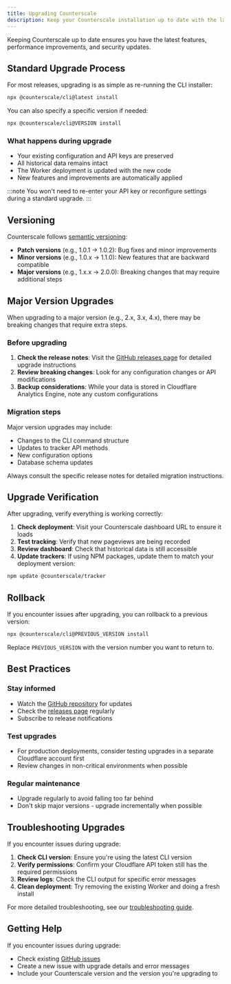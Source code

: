 ```yaml
---
title: Upgrading Counterscale
description: Keep your Counterscale installation up to date with the latest features and security updates
---
```


Keeping Counterscale up to date ensures you have the latest features, performance improvements, and security updates.

## Standard Upgrade Process

For most releases, upgrading is as simple as re-running the CLI installer:

```bash
npx @counterscale/cli@latest install
```

You can also specify a specific version if needed:

```bash
npx @counterscale/cli@VERSION install
```

### What happens during upgrade

- Your existing configuration and API keys are preserved
- All historical data remains intact
- The Worker deployment is updated with the new code
- New features and improvements are automatically applied

:::note
You won't need to re-enter your API key or reconfigure settings during a standard upgrade.
:::

## Versioning

Counterscale follows [semantic versioning](https://semver.org/):

- **Patch versions** (e.g., 1.0.1 → 1.0.2): Bug fixes and minor improvements
- **Minor versions** (e.g., 1.0.x → 1.1.0): New features that are backward compatible
- **Major versions** (e.g., 1.x.x → 2.0.0): Breaking changes that may require additional steps

## Major Version Upgrades

When upgrading to a major version (e.g., 2.x, 3.x, 4.x), there may be breaking changes that require extra steps.

### Before upgrading

1. **Check the release notes**: Visit the [GitHub releases page](https://github.com/benvinegar/counterscale/releases) for detailed upgrade instructions
2. **Review breaking changes**: Look for any configuration changes or API modifications
3. **Backup considerations**: While your data is stored in Cloudflare Analytics Engine, note any custom configurations

### Migration steps

Major version upgrades may include:

- Changes to the CLI command structure
- Updates to tracker API methods
- New configuration options
- Database schema updates

Always consult the specific release notes for detailed migration instructions.

## Upgrade Verification

After upgrading, verify everything is working correctly:

1. **Check deployment**: Visit your Counterscale dashboard URL to ensure it loads
2. **Test tracking**: Verify that new pageviews are being recorded
3. **Review dashboard**: Check that historical data is still accessible
4. **Update trackers**: If using NPM packages, update them to match your deployment version:

```bash
npm update @counterscale/tracker
```

## Rollback

If you encounter issues after upgrading, you can rollback to a previous version:

```bash
npx @counterscale/cli@PREVIOUS_VERSION install
```

Replace `PREVIOUS_VERSION` with the version number you want to return to.

## Best Practices

### Stay informed

- Watch the [GitHub repository](https://github.com/benvinegar/counterscale) for updates
- Check the [releases page](https://github.com/benvinegar/counterscale/releases) regularly
- Subscribe to release notifications

### Test upgrades

- For production deployments, consider testing upgrades in a separate Cloudflare account first
- Review changes in non-critical environments when possible

### Regular maintenance

- Upgrade regularly to avoid falling too far behind
- Don't skip major versions - upgrade incrementally when possible

## Troubleshooting Upgrades

If you encounter issues during upgrade:

1. **Check CLI version**: Ensure you're using the latest CLI version
2. **Verify permissions**: Confirm your Cloudflare API token still has the required permissions
3. **Review logs**: Check the CLI output for specific error messages
4. **Clean deployment**: Try removing the existing Worker and doing a fresh install

For more detailed troubleshooting, see our [troubleshooting guide](/guides/troubleshooting).

## Getting Help

If you encounter issues during upgrade:

- Check existing [GitHub issues](https://github.com/benvinegar/counterscale/issues)
- Create a new issue with upgrade details and error messages
- Include your Counterscale version and the version you're upgrading to
